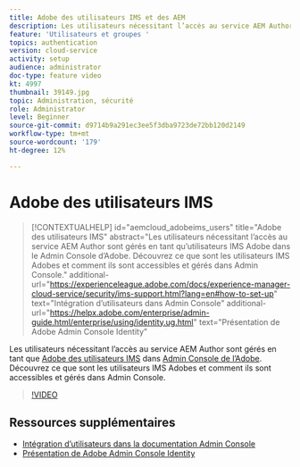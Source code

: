 ```yaml
---
title: Adobe des utilisateurs IMS et des AEM
description: Les utilisateurs nécessitant l’accès au service AEM Author sont gérés en tant qu’utilisateurs IMS Adobe dans le Admin Console d’Adobe. Découvrez ce que sont les utilisateurs IMS Adobes et comment ils sont accessibles et gérés dans Admin Console.
feature: 'Utilisateurs et groupes '
topics: authentication
version: cloud-service
activity: setup
audience: administrator
doc-type: feature video
kt: 4997
thumbnail: 39149.jpg
topic: Administration, sécurité
role: Administrator
level: Beginner
source-git-commit: d9714b9a291ec3ee5f3dba9723de72bb120d2149
workflow-type: tm+mt
source-wordcount: '179'
ht-degree: 12%

---
```



# Adobe des utilisateurs IMS

>[!CONTEXTUALHELP]
>id="aemcloud_adobeims_users"
>title="Adobe des utilisateurs IMS"
>abstract="Les utilisateurs nécessitant l’accès au service AEM Author sont gérés en tant qu’utilisateurs IMS Adobe dans le Admin Console d’Adobe. Découvrez ce que sont les utilisateurs IMS Adobes et comment ils sont accessibles et gérés dans Admin Console."
>additional-url="https://experienceleague.adobe.com/docs/experience-manager-cloud-service/security/ims-support.html?lang=en#how-to-set-up" text="Intégration d’utilisateurs dans Admin Console"
>additional-url="https://helpx.adobe.com/enterprise/admin-guide.html/enterprise/using/identity.ug.html" text="Présentation de Adobe Admin Console Identity"

Les utilisateurs nécessitant l’accès au service AEM Author sont gérés en tant que [Adobe des utilisateurs IMS](https://helpx.adobe.com/fr/enterprise/using/set-up-identity.html) dans [Admin Console de l’Adobe](https://adminconsole.adobe.com). Découvrez ce que sont les utilisateurs IMS Adobes et comment ils sont accessibles et gérés dans Admin Console.

>[!VIDEO](https://video.tv.adobe.com/v/39149/?quality=12&learn=on)

## Ressources supplémentaires

+ [Intégration d’utilisateurs dans la documentation Admin Console](https://docs.adobe.com/content/help/en/experience-manager-cloud-service/security/ims-support.html#onboarding-users-in-admin-console)
+ [Présentation de Adobe Admin Console Identity](https://helpx.adobe.com/fr/enterprise/using/identity.html)
